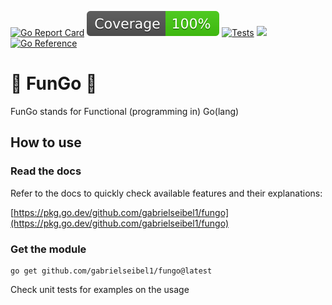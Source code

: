 [![Go Report Card](https://goreportcard.com/badge/github.com/gabrielseibel1/fungo)](https://goreportcard.com/report/github.com/gabrielseibel1/fungo)
![Coverage](https://raw.githubusercontent.com/gabrielseibel1/fungo/badges/.badges/main/coverage.svg)
[![Tests](https://github.com/gabrielseibel1/fungo/actions/workflows/tests.yaml/badge.svg)](https://github.com/gabrielseibel1/fungo/actions/workflows/tests.yaml)
[![](https://tokei.rs/b1/github/gabrielseibel1/fungo)](https://github.com/gabrielseibel1/fungo)
[![Go Reference](https://pkg.go.dev/badge/github.com/gabrielseibel1/fungo.svg)](https://pkg.go.dev/github.com/gabrielseibel1/fungo)

# 🍄 FunGo 🍄

FunGo stands for Functional (programming in) Go(lang)

## How to use

### Read the docs

Refer to the docs to quickly check available features and their explanations:

[https://pkg.go.dev/github.com/gabrielseibel1/fungo](https://pkg.go.dev/github.com/gabrielseibel1/fungo)

### Get the module

```shell
go get github.com/gabrielseibel1/fungo@latest
```

Check unit tests for examples on the usage